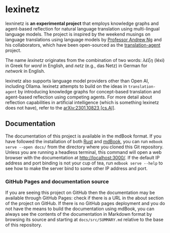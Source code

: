 # lexinetz

lexninetz is **an experimental project** that employs knowledge graphs and agent-based reflection for natural language translation using multi-lingual language models. The project is inspired by the weekend musings on language translations using language models by [Professor Andrew Ng](https://www.andrewng.org/) and his collaborators, which have been open-sourced as the [translation-agent](https://github.com/andrewyng/translation-agent) project.

The name _lexinetz_ originates from the combination of two words: _λέξη_ (léxi) in Greek for _word_ in English, and _netz_ (e.g., das Netz) in German for _network_ in English.

lexinetz also supports language model providers other than Open AI, including Ollama. lexinetz attempts to build on the ideas in `translation-agent` by introducing knowledge graphs for concept-based translation and agent-based reflection using competing agents. For more detail about reflection capabilities in artificial intelligence (which is something lexinetz does not have), refer to the [arXiv:2301.10823 [cs.AI]](https://arxiv.org/abs/2301.10823).

## Documentation

The documentation of this project is available in the mdBook format. If you have followed the installation of both [Rust](https://www.rust-lang.org/tools/install) and [mdBook](https://rust-lang.github.io/mdBook/guide/installation.html), you can run `mdbook serve --open docs/` from the directory where you cloned this Git repository. Unless you are running a headless terminal, this command will open a web browser with the documentation at [http://localhost:3000/](http://localhost:3000). If the default IP address and port binding is not your cup of tea, run `mdbook serve --help` to see how to make the server bind to some other IP address and port.

### GitHub Pages and documentation source
If you are seeing this project on GitHub then the documentation may be available through GitHub Pages: check if there is a URL in the about section of the project on GitHub. If there is no GitHub pages deployment and you do not have the means to build the documentation using mdBook, you can always see the contents of the documentation in Markdown format by browsing its source and starting at `docs/src/SUMMARY.md` relative to the base of this repository.
